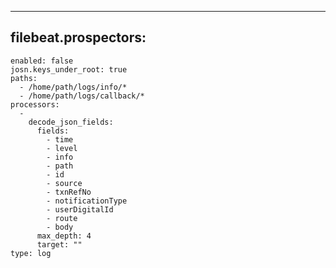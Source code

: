 --- 
filebeat.prospectors: 
  - 
    enabled: false
    josn.keys_under_root: true
    paths: 
      - /home/path/logs/info/*
      - /home/path/logs/callback/*
    processors: 
      - 
        decode_json_fields: 
          fields: 
            - time
            - level
            - info
            - path
            - id
            - source
            - txnRefNo
            - notificationType
            - userDigitalId
            - route
            - body
          max_depth: 4
          target: ""
    type: log
